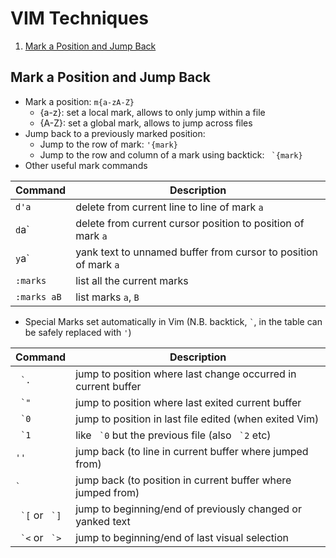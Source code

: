 # VIM Techniques

1. [Mark a Position and Jump Back](#mark-a-position-and-jump-back)

## Mark a Position and Jump Back
* Mark a position: `m{a-zA-Z}`
  * {a-z}: set a local mark, allows to only jump within a file
  * {A-Z}: set a global mark, allows to jump across files
* Jump back to a previously marked position: 
  * Jump to the row of mark: `'{mark}`
  * Jump to the row and column of a mark using backtick: `` `{mark}``
* Other useful mark commands

| Command        | Description           |
| ------------- |-------------|
| `d'a`      | delete from current line to line of mark `a` |
| `d`a`      | delete from current cursor position to position of mark `a`      |
| `y`a`      | yank text to unnamed buffer from cursor to position of mark `a`   |
|`:marks`    |	list all the current marks |
|`:marks aB` |	list marks `a`, `B`|

* Special Marks set automatically in Vim (N.B. backtick, `` ` ``, in the table can be safely replaced with `'`)

|Command	|Description
|---|---|
|`` `.``	|jump to position where last change occurred in current buffer|
|`` `"``	|jump to position where last exited current buffer|
|`` `0``	|jump to position in last file edited (when exited Vim)|
|`` `1``	|like `` `0`` but the previous file (also `` `2`` etc)|
|`''`	|jump back (to line in current buffer where jumped from)|
|`` ` ``	|jump back (to position in current buffer where jumped from)|
|`` `[`` or `` `]``	|jump to beginning/end of previously changed or yanked text|
|`` `<`` or `` `>``	|jump to beginning/end of last visual selection|
